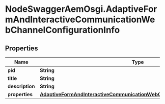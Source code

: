# NodeSwaggerAemOsgi.AdaptiveFormAndInteractiveCommunicationWebChannelConfigurationInfo

## Properties

Name | Type | Description | Notes
------------ | ------------- | ------------- | -------------
**pid** | **String** |  | [optional] 
**title** | **String** |  | [optional] 
**description** | **String** |  | [optional] 
**properties** | [**AdaptiveFormAndInteractiveCommunicationWebChannelConfigurationProperties**](AdaptiveFormAndInteractiveCommunicationWebChannelConfigurationProperties.md) |  | [optional] 


